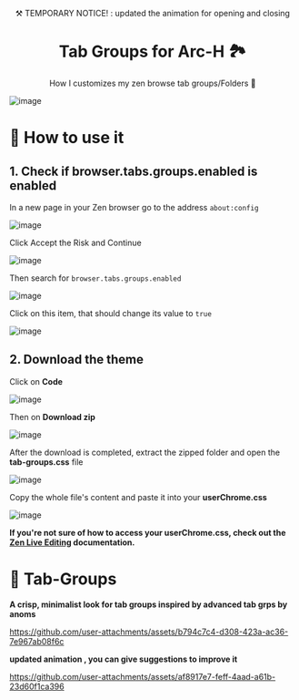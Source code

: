 
<p align="center"> ⚒️ TEMPORARY NOTICE! : updated the animation for opening and closing</p>







<p align="center">
    <h1 align="center"> Tab Groups for Arc-H 🏞️</h2>
</p>

<p align="center">How I customizes my zen browse tab groups/Folders 🌸</p>

![image](https://github.com/user-attachments/assets/c60c8e6c-8d51-4c08-b468-543006604f0c)



###


#  🤖 How to use it

## 1. Check if browser.tabs.groups.enabled is enabled

In a new page in your Zen browser go to the address ```about:config```

![image](https://github.com/user-attachments/assets/19c1ad90-2a4e-4beb-893d-b953362eda3e)

Click Accept the Risk and Continue

![image](https://github.com/user-attachments/assets/a4142eb1-0933-4f0c-bbe9-ff82ac74f711)

Then search for ```browser.tabs.groups.enabled```

![image](https://github.com/user-attachments/assets/1f2f7944-5355-4084-949d-1bdf84a37262)

Click on this item, that should change its value to ```true```

![image](https://github.com/user-attachments/assets/91c2995c-fe72-4aac-b279-ecee4f301631)


## 2. Download the theme

Click on **Code**

![image](https://github.com/user-attachments/assets/51716872-5b1c-4858-9445-0da71ea8749c)

Then on **Download zip**

![image](https://github.com/user-attachments/assets/16b96d7c-8ec4-45d9-a427-aed203cde2cc)

After the download is completed, extract the zipped folder and open the **tab-groups.css** file

![image](https://github.com/user-attachments/assets/775f764e-0f7b-4737-b1d6-6eb1f4958331)

Copy the whole file's content and paste it into your **userChrome.css**

![image](https://github.com/user-attachments/assets/59fa95f7-71d6-4cb3-9f83-96b47a6e546f)

**If you're not sure of how to access your userChrome.css, check out the [Zen Live Editing](https://docs.zen-browser.app/guides/live-editing) documentation.**

###


#  🥬 Tab-Groups

**A crisp, minimalist look for tab groups  inspired by advanced tab grps by anoms**  





https://github.com/user-attachments/assets/b794c7c4-d308-423a-ac36-7e967ab08f6c    


**updated animation ,  you can give suggestions to improve it**

 
 https://github.com/user-attachments/assets/af8917e7-feff-4aad-a61b-23d60f1ca396
